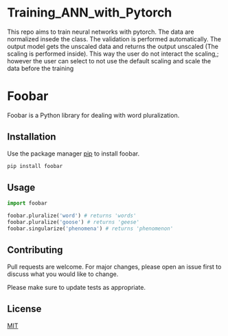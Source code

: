 # Training_ANN_with_Pytorch
 This repo aims to train neural networks with pytorch. The data are normalized insede the class. The validation is performed automatically. The output model gets the unscaled data and returns the output unscaled (The scaling is performed inside). This way the user do not interact the scaling,; however the user can select to not use the default scaling and scale the data before the training


# Foobar

Foobar is a Python library for dealing with word pluralization.

## Installation

Use the package manager [pip](https://pip.pypa.io/en/stable/) to install foobar.

```bash
pip install foobar
```

## Usage

```python
import foobar

foobar.pluralize('word') # returns 'words'
foobar.pluralize('goose') # returns 'geese'
foobar.singularize('phenomena') # returns 'phenomenon'
```

## Contributing
Pull requests are welcome. For major changes, please open an issue first to discuss what you would like to change.

Please make sure to update tests as appropriate.

## License
[MIT](https://choosealicense.com/licenses/mit/)
